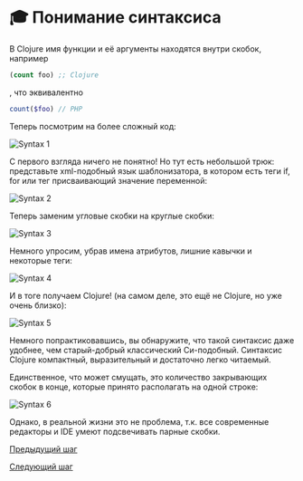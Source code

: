 # :mortar_board: Понимание синтаксиса

В Clojure имя функции и её аргументы находятся внутри скобок, например
```clojure
(count foo) ;; Clojure
```
, что эквивалентно
```php
count($foo) // PHP
```

Теперь посмотрим на более сложный код:

![Syntax 1](/img/syntax_1.png)

С первого взгляда ничего не понятно! Но тут есть небольшой трюк: представьте xml-подобный язык шаблонизатора, в котором есть теги if, for или тег присваивающий значение переменной:

![Syntax 2](/img/syntax_2.png)

Теперь заменим угловые скобки на круглые скобки:

![Syntax 3](/img/syntax_3.png)

Немного упросим, убрав имена атрибутов, лишние кавычки и некоторые теги:

![Syntax 4](/img/syntax_4.png)

И в тоге получаем Clojure! (на самом деле, это ещё не Clojure, но уже очень близко):

![Syntax 5](/img/syntax_5.png)

Немного попрактиковавшись, вы обнаружите, что такой синтаксис даже удобнее, чем старый-добрый классический Си-подобный. Синтаксис Clojure компактный, выразительный и достаточно легко читаемый.

Единственное, что может смущать, это количество закрывающих скобок в конце, которые принято располагать на одной строке:

![Syntax 6](/img/syntax_6.png)

Однако, в реальной жизни это не проблема, т.к. все современные редакторы и IDE умеют подсвечивать парные скобки.

[Предыдущий шаг](first_program.md)

[Следующий шаг](java_integration.md)
